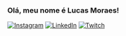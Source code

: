 ### Olá, meu nome é Lucas Moraes! 
[![Instagram](https://img.shields.io/badge/Instagram-E4405F?style=for-the-badge&logo=instagram&logoColor=white)](https://www.instagram.com/lucke0302/)
[![LinkedIn](https://img.shields.io/badge/LinkedIn-0077B5?style=for-the-badge&logo=linkedin&logoColor=white)](https://www.linkedin.com/in/lucas-moraes-267a18236/)
[![Twitch](https://img.shields.io/badge/Twitch-9146FF?style=for-the-badge&logo=twitch&logoColor=white)](https://www.twitch.tv/lucke0302)
